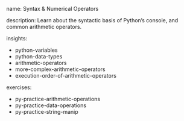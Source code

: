 name: Syntax & Numerical Operators

description: Learn about the syntactic basis of Python’s console, and common arithmetic operators.

insights:
  - python-variables
  - python-data-types
  - arithmetic-operators
  - more-complex-arithmetic-operators
  - execution-order-of-arithmetic-operators

exercises:
  - py-practice-arithmetic-operations
  - py-practice-data-operations
  - py-practice-string-manip
